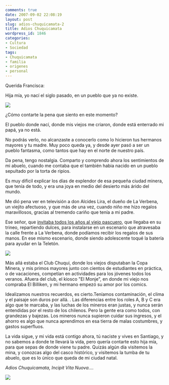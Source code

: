 ```yaml
---
comments: true
date: 2007-09-02 22:08:19
layout: post
slug: adios-chuquicamata-2
title: Adios Chuquicamata
wordpress_id: 1846
categories:
- Cultura
- Sociedad
tags:
- Chuquicamata
- familia
- origenes
- personal
---
```


Querida Francisca:

Hija mía, yo nací el siglo pasado, en un pueblo que ya no existe.

[![](http://www.lnds.net/blog/wp-content/uploads/2011/04/chqui1-thumb-400x300.jpg)](http://www.lnds.net/blog/wp-content/uploads/2011/04/chqui1-thumb-400x300.jpg)

¿Cómo contarte la pena que siento en este momento?

El pueblo donde nací, donde mis viejos me criaron, donde está enterrado mi papá, ya no está.

No podrás verlo, no alcanzaste a conocerlo como lo hicieron tus hermanos mayores y tu madre. Muy poco queda ya, y desde ayer pasó a ser un pueblo fantasma, como tantos que hay en el norte de nuestro país.

Da pena, tengo nostalgia. Comparto y comprendo ahora los sentimientos de mi abuelo, cuando me contaba que el también habia nacido en un pueblo sepultado por la torta de ripios.

Es muy dificil explicar los días de explendor de esa pequeña ciudad minera, que tenía de todo, y era una joya en medio del desierto más árido del mundo.

Me dió pena ver en televisión a don Alcides Lira, el dueño de La Verbena, un viejito afectuoso, y que más de una vez, cuando niño me hizo regalos maravillosos, gracias al tremendo cariño que tenía a mi padre.

Ese señor, que [invitaba todos los años al viejo pascuero](http://replay.web.archive.org/20071016191218/http://www.angelfire.com/me3/ebellonorte/navidad/index.album/la-verbena?i=1), que llegaba en su trineo, repartiendo dulces, para instalarse en un escenario que atravesaba la calle frente a La Verbena, donde podíamos recibir los regalos de sus manos.
En ese mismo escenario, donde siendo adolescente toqué la batería para ayudar en la Teletón.

[![](http://www.lnds.net/blog/wp-content/uploads/2011/04/chuqui2.jpg)](http://www.lnds.net/blog/wp-content/uploads/2011/04/chuqui2.jpg)

Más allá estaba el Club Chuqui, donde los viejos disputaban la Copa Minera, y mis primos mayores junto con cientos de estudiantes en práctica, o de vacaciones, competían en actividades para los jóvenes todos los veranos. Afuera del club, el kiosco "El Monje", en donde mi viejo nos compraba El Billiken, y mi hermano empezó su amor por los comics.

Idealizamos nuestros recuerdos, es cierto.Teníamos contaminación, el clima y el paisaje son duros por allá. . Las diferencias entre los roles A, B y C era algo que te marcaba, y las luchas de los mineros eran justas, y nunca serán entendidas por el resto de los chilenos. Pero la gente era como todos, con grandezas y bajezas. Los mineros nunca supieron cuidar sus ingresos, y el ahorro es algo que nunca aprendimos en esa tierra de malas costumbres, y gastos superfluos.

La vida sigue, y mi vida está contigo ahora, tú naciste y vives en Santiago, y no sabemos a donde te llevará la vida, pero quería contarte esto hija mía, para que sepas de donde viene tu padre. Quizás algún día visitemos la mina, y conozcas algo del casco histórico, y visitemos la tumba de tu abuelo, que es lo único que queda de mi ciudad natal.

_Adios Chuquicamata, Incipit Vita Nuova...._

[![](http://www.lnds.net/blog/wp-content/uploads/2011/04/chuquicristo-thumb-300x400.jpg)](http://www.lnds.net/blog/wp-content/uploads/2011/04/chuquicristo-thumb-300x400.jpg)
